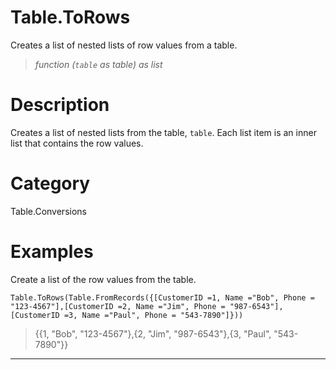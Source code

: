 # Table.ToRows
Creates a list of nested lists of row values from a table.
> _function (<code>table</code> as table) as list_

# Description 
Creates a list of nested lists from the table, <code>table</code>.  Each list item is an inner list that contains the row values.
# Category 
Table.Conversions
# Examples 
Create a list of the row values from the table.
```
Table.ToRows(Table.FromRecords({[CustomerID =1, Name ="Bob", Phone = "123-4567"],[CustomerID =2, Name ="Jim", Phone = "987-6543"],[CustomerID =3, Name ="Paul", Phone = "543-7890"]}))
```
> {{1, "Bob", "123-4567"},{2, "Jim", "987-6543"},{3,  "Paul", "543-7890"}}
***
